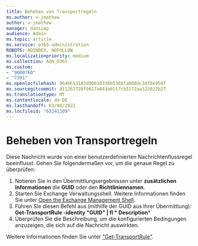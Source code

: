 ```yaml
---
title: Beheben von Transportregeln
ms.author: v-jmathew
author: v-jmathew
manager: dansimp
audience: Admin
ms.topic: article
ms.service: o365-administration
ROBOTS: NOINDEX, NOFOLLOW
ms.localizationpriority: medium
ms.collection: Adm_O365
ms.custom:
- "9000760"
- "7391"
ms.openlocfilehash: 9646613183d90610330b5368fa008dc3df8e958f
ms.sourcegitcommit: d11262728f0617a843a0117cb5172aa322022b27
ms.translationtype: MT
ms.contentlocale: de-DE
ms.lasthandoff: 03/08/2022
ms.locfileid: "63241109"
---
```

# <a name="fix-transport-rules"></a>Beheben von Transportregeln

Diese Nachricht wurde von einer benutzerdefinierten Nachrichtenflussregel beeinflusst. Gehen Sie folgendermaßen vor, um die genaue Regel zu überprüfen:

1. Notieren Sie in den Übermittlungsergebnissen unter **zusätzlichen Informationen** die **GUID** oder den **Richtliniennamen**.
2. Starten Sie Exchange Verwaltungsshell. Weitere Informationen finden Sie unter [Open the Exchange Management Shell](https://go.microsoft.com/fwlink/?linkid=2101432).
3. Führen Sie diesen Befehl aus (mithilfe der GUID aus Ihrer Übermittlung):  **Get-TransportRule -identity "GUID" | fl * Description***
4. Überprüfen Sie die Beschreibung, um die konfigurierten Bedingungen anzuzeigen, die sich auf die Nachricht auswirkten.

Weitere Informationen finden Sie unter ["Get-TransportRule"](https://go.microsoft.com/fwlink/?linkid=2101523).
